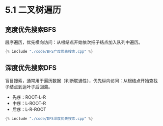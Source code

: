 # 5.1 二叉树遍历

## 宽度优先搜索BFS
层序遍历，优先横向访问：从根结点开始依次把子结点加入队列中遍历。

```cpp
{% include "./code/BFS广度优先搜索.cpp" %}
```

## 深度优先搜索DFS
盲目搜索，通常用于遍历数据（判断联通性），优先纵向访问：从根结点开始查找子结点到达叶子后回溯。
- 先序：ROOT-L-R
- 中序：L-ROOT-R
- 后序：L-R-ROOT

```cpp
{% include "./code/DFS深度优先搜索.cpp" %}
```